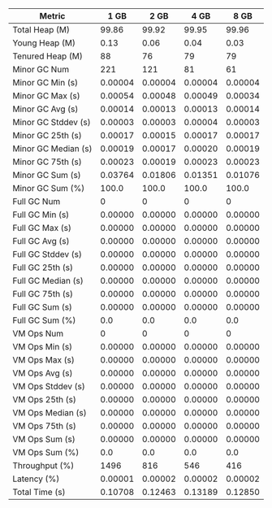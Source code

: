 | Metric | 1 GB | 2 GB | 4 GB | 8 GB |
|------|----|----|----|----|
| Total Heap (M) | 99.86 | 99.92 | 99.95 | 99.96 |
| Young Heap (M) | 0.13 | 0.06 | 0.04 | 0.03 |
| Tenured Heap (M) | 88 | 76 | 79 | 79 |
| Minor GC Num | 221 | 121 | 81 | 61 |
| Minor GC Min (s) | 0.00004 | 0.00004 | 0.00004 | 0.00004 |
| Minor GC Max (s) | 0.00054 | 0.00048 | 0.00049 | 0.00034 |
| Minor GC Avg (s) | 0.00014 | 0.00013 | 0.00013 | 0.00014 |
| Minor GC Stddev (s) | 0.00003 | 0.00003 | 0.00004 | 0.00003 |
| Minor GC 25th (s) | 0.00017 | 0.00015 | 0.00017 | 0.00017 |
| Minor GC Median (s) | 0.00019 | 0.00017 | 0.00020 | 0.00019 |
| Minor GC 75th (s) | 0.00023 | 0.00019 | 0.00023 | 0.00023 |
| Minor GC Sum (s) | 0.03764 | 0.01806 | 0.01351 | 0.01076 |
| Minor GC Sum (%) | 100.0 | 100.0 | 100.0 | 100.0 |
| Full GC Num | 0 | 0 | 0 | 0 |
| Full GC Min (s) | 0.00000 | 0.00000 | 0.00000 | 0.00000 |
| Full GC Max (s) | 0.00000 | 0.00000 | 0.00000 | 0.00000 |
| Full GC Avg (s) | 0.00000 | 0.00000 | 0.00000 | 0.00000 |
| Full GC Stddev (s) | 0.00000 | 0.00000 | 0.00000 | 0.00000 |
| Full GC 25th (s) | 0.00000 | 0.00000 | 0.00000 | 0.00000 |
| Full GC Median (s) | 0.00000 | 0.00000 | 0.00000 | 0.00000 |
| Full GC 75th (s) | 0.00000 | 0.00000 | 0.00000 | 0.00000 |
| Full GC Sum (s) | 0.00000 | 0.00000 | 0.00000 | 0.00000 |
| Full GC Sum (%) | 0.0 | 0.0 | 0.0 | 0.0 |
| VM Ops Num | 0 | 0 | 0 | 0 |
| VM Ops Min (s) | 0.00000 | 0.00000 | 0.00000 | 0.00000 |
| VM Ops Max (s) | 0.00000 | 0.00000 | 0.00000 | 0.00000 |
| VM Ops Avg (s) | 0.00000 | 0.00000 | 0.00000 | 0.00000 |
| VM Ops Stddev (s) | 0.00000 | 0.00000 | 0.00000 | 0.00000 |
| VM Ops 25th (s) | 0.00000 | 0.00000 | 0.00000 | 0.00000 |
| VM Ops Median (s) | 0.00000 | 0.00000 | 0.00000 | 0.00000 |
| VM Ops 75th (s) | 0.00000 | 0.00000 | 0.00000 | 0.00000 |
| VM Ops Sum (s) | 0.00000 | 0.00000 | 0.00000 | 0.00000 |
| VM Ops Sum (%) | 0.0 | 0.0 | 0.0 | 0.0 |
| Throughput (%) | 1496 | 816 | 546 | 416 |
| Latency (%) | 0.00001 | 0.00002 | 0.00002 | 0.00002 |
| Total Time (s) | 0.10708 | 0.12463 | 0.13189 | 0.12850 |
